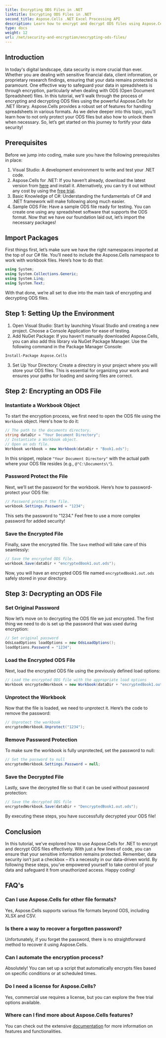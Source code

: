 ```yaml
---
title: Encrypting ODS Files in .NET
linktitle: Encrypting ODS Files in .NET
second_title: Aspose.Cells .NET Excel Processing API
description: Learn how to encrypt and decrypt ODS files using Aspose.Cells for .NET. A step-by-step guide to securing your data.
type: docs
weight: 12
url: /net/security-and-encryption/encrypting-ods-files/
---
```

## Introduction
In today's digital landscape, data security is more crucial than ever. Whether you are dealing with sensitive financial data, client information, or proprietary research findings, ensuring that your data remains protected is paramount. One effective way to safeguard your data in spreadsheets is through encryption, particularly when dealing with ODS (Open Document Spreadsheet) files. In this tutorial, we'll walk through the process of encrypting and decrypting ODS files using the powerful Aspose.Cells for .NET library.
Aspose.Cells provides a robust set of features for handling spreadsheets in various formats. As we delve deeper into this topic, you’ll learn how to not only protect your ODS files but also how to unlock them when necessary. So, let’s get started on this journey to fortify your data security!
## Prerequisites
Before we jump into coding, make sure you have the following prerequisites in place:
1. Visual Studio: A development environment to write and test your .NET code.
2. Aspose.Cells for .NET: If you haven’t already, download the latest version from [here](https://releases.aspose.com/cells/net/) and install it. Alternatively, you can try it out without any cost by using the [free trial](https://releases.aspose.com/).
3. Basic Knowledge of C#: Understanding the fundamentals of C# and .NET framework will make following along much easier.
4. Sample ODS File: Have a sample ODS file ready for testing. You can create one using any spreadsheet software that supports the ODS format.
Now that we have our foundation laid out, let’s import the necessary packages!
## Import Packages
First things first, let’s make sure we have the right namespaces imported at the top of our C# file. You’ll need to include the Aspose.Cells namespace to work with workbook files. Here’s how to do that:
```csharp
using System;
using System.Collections.Generic;
using System.Linq;
using System.Text;
```
With that done, we’re all set to dive into the main task of encrypting and decrypting ODS files.
## Step 1: Setting Up the Environment
1. Open Visual Studio: Start by launching Visual Studio and creating a new project. Choose a Console Application for ease of testing.
2. Add NuGet Package: If you haven’t manually downloaded Aspose.Cells, you can also add this library via NuGet Package Manager. Use the following command in the Package Manager Console:
```bash
Install-Package Aspose.Cells
```
3. Set Up Your Directory: Create a directory in your project where you will store your ODS files. This is essential for organizing your work and ensures your paths for loading and saving files are correct.

## Step 2: Encrypting an ODS File
### Instantiate a Workbook Object
To start the encryption process, we first need to open the ODS file using the `Workbook` object. Here's how to do it:
```csharp
// The path to the documents directory.
string dataDir = "Your Document Directory";
// Instantiate a Workbook object.
// Open an ods file.
Workbook workbook = new Workbook(dataDir + "Book1.ods");
```
In this snippet, replace `"Your Document Directory"` with the actual path where your ODS file resides (e.g., `@"C:\Documents\"`).
### Password Protect the File
Next, we’ll set the password for the workbook. Here’s how to password-protect your ODS file:
```csharp
// Password protect the file.
workbook.Settings.Password = "1234";
```
This sets the password to "1234." Feel free to use a more complex password for added security!
### Save the Encrypted File
Finally, save the encrypted file. The `Save` method will take care of this seamlessly:
```csharp
// Save the encrypted ODS file.
workbook.Save(dataDir + "encryptedBook1.out.ods");
```
Now, you will have an encrypted ODS file named `encryptedBook1.out.ods` safely stored in your directory.
## Step 3: Decrypting an ODS File
### Set Original Password
Now let’s move on to decrypting the ODS file we just encrypted. The first thing we need to do is set up the password that was used during encryption:
```csharp
// Set original password
OdsLoadOptions loadOptions = new OdsLoadOptions();
loadOptions.Password = "1234";
```
### Load the Encrypted ODS File
Next, load the encrypted ODS file using the previously defined load options:
```csharp
// Load the encrypted ODS file with the appropriate load options
Workbook encryptedWorkbook = new Workbook(dataDir + "encryptedBook1.out.ods", loadOptions);
```
### Unprotect the Workbook
Now that the file is loaded, we need to unprotect it. Here’s the code to remove the password:
```csharp
// Unprotect the workbook
encryptedWorkbook.Unprotect("1234");
```
### Remove Password Protection
To make sure the workbook is fully unprotected, set the password to null:
```csharp
// Set the password to null
encryptedWorkbook.Settings.Password = null;
```
### Save the Decrypted File
Lastly, save the decrypted file so that it can be used without password protection:
```csharp
// Save the decrypted ODS file
encryptedWorkbook.Save(dataDir + "DencryptedBook1.out.ods");
```
By executing these steps, you have successfully decrypted your ODS file!
## Conclusion
In this tutorial, we’ve explored how to use Aspose.Cells for .NET to encrypt and decrypt ODS files effectively. With just a few lines of code, you can ensure that your sensitive information remains protected. Remember, data security isn’t just a checkbox – it’s a necessity in our data-driven world.
By following these steps, you’ve empowered yourself to take control of your data and safeguard it from unauthorized access. Happy coding!
## FAQ's
### Can I use Aspose.Cells for other file formats?
Yes, Aspose.Cells supports various file formats beyond ODS, including XLSX and CSV.
### Is there a way to recover a forgotten password?
Unfortunately, if you forget the password, there is no straightforward method to recover it using Aspose.Cells.
### Can I automate the encryption process?
Absolutely! You can set up a script that automatically encrypts files based on specific conditions or at scheduled times.
### Do I need a license for Aspose.Cells?
Yes, commercial use requires a license, but you can explore the free trial options available.
### Where can I find more about Aspose.Cells features?
You can check out the extensive [documentation](https://reference.aspose.com/cells/net/) for more information on features and functionalities.